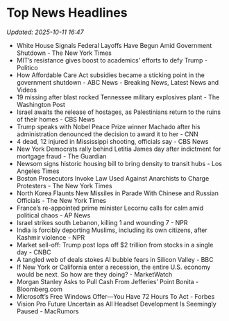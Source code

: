 # Top News Headlines

_Updated: 2025-10-11 16:47_

- White House Signals Federal Layoffs Have Begun Amid Government Shutdown - The New York Times
- MIT’s resistance gives boost to academics' efforts to defy Trump - Politico
- How Affordable Care Act subsidies became a sticking point in the government shutdown - ABC News - Breaking News, Latest News and Videos
- 19 missing after blast rocked Tennessee military explosives plant - The Washington Post
- Israel awaits the release of hostages, as Palestinians return to the ruins of their homes - CBS News
- Trump speaks with Nobel Peace Prize winner Machado after his administration denounced the decision to award it to her - CNN
- 4 dead, 12 injured in Mississippi shooting, officials say - CBS News
- New York Democrats rally behind Letitia James day after indictment for mortgage fraud - The Guardian
- Newsom signs historic housing bill to bring density to transit hubs - Los Angeles Times
- Boston Prosecutors Invoke Law Used Against Anarchists to Charge Protesters - The New York Times
- North Korea Flaunts New Missiles ​in Parade With Chinese and Russian Officials - The New York Times
- France’s re-appointed prime minister Lecornu calls for calm amid political chaos - AP News
- Israel strikes south Lebanon, killing 1 and wounding 7 - NPR
- India is forcibly deporting Muslims, including its own citizens, after Kashmir violence - NPR
- Market sell-off: Trump post lops off $2 trillion from stocks in a single day - CNBC
- A tangled web of deals stokes AI bubble fears in Silicon Valley - BBC
- If New York or California enter a recession, the entire U.S. economy would be next. So how are they doing? - MarketWatch
- Morgan Stanley Asks to Pull Cash From Jefferies’ Point Bonita - Bloomberg.com
- Microsoft’s Free Windows Offer—You Have 72 Hours To Act - Forbes
- Vision Pro Future Uncertain as All Headset Development Is Seemingly Paused - MacRumors